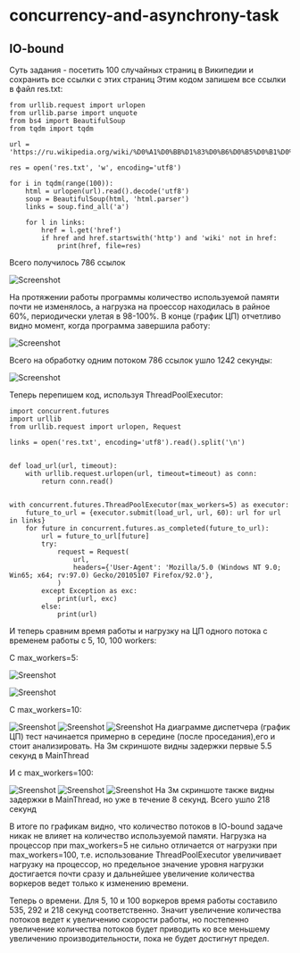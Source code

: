 # concurrency-and-asynchrony-task

<h2>IO-bound</h2>
Суть задания - посетить 100 случайных страниц в Википедии и сохранить все ссылки с этих страниц
Этим кодом запишем все ссылки в файл res.txt:

    from urllib.request import urlopen
    from urllib.parse import unquote
    from bs4 import BeautifulSoup
    from tqdm import tqdm
    
    url = 'https://ru.wikipedia.org/wiki/%D0%A1%D0%BB%D1%83%D0%B6%D0%B5%D0%B1%D0%BD%D0%B0%D1%8F:%D0%A1%D0%BB%D1%83%D1%87%D0%B0%D0%B9%D0%BD%D0%B0%D1%8F_%D1%81%D1%82%D1%80%D0%B0%D0%BD%D0%B8%D1%86%D0%B0'
    
    res = open('res.txt', 'w', encoding='utf8')
    
    for i in tqdm(range(100)):
        html = urlopen(url).read().decode('utf8')
        soup = BeautifulSoup(html, 'html.parser')
        links = soup.find_all('a')

        for l in links:
            href = l.get('href')
            if href and href.startswith('http') and 'wiki' not in href:
                print(href, file=res)

Всего получилось 786 ссылок

![Screenshot](screenshots_for_IO-bound/res_screenshot.png)

На протяжении работы программы количество используемой памяти почти не изменялось, а нагрузка на проессор находилась в райное 60%, периодически улетая в 98-100%. В конце (график ЦП) отчетливо видно момент, когда программа завершила работу:

![Screenshot](screenshots_for_IO-bound/task_manager_screenshot.png)

Всего на обработку одним потоком 786 ссылок ушло 1242 секунды:

![Screenshot](screenshots_for_IO-bound/one_thread_solution.png)

Теперь перепишем код, используя ThreadPoolExecutor:

    import concurrent.futures
    import urllib
    from urllib.request import urlopen, Request
    
    links = open('res.txt', encoding='utf8').read().split('\n')
    
    
    def load_url(url, timeout):
        with urllib.request.urlopen(url, timeout=timeout) as conn:
            return conn.read()
    
    
    with concurrent.futures.ThreadPoolExecutor(max_workers=5) as executor:
        future_to_url = {executor.submit(load_url, url, 60): url for url in links}
        for future in concurrent.futures.as_completed(future_to_url):
            url = future_to_url[future]
            try:
                request = Request(
                    url,
                    headers={'User-Agent': 'Mozilla/5.0 (Windows NT 9.0; Win65; x64; rv:97.0) Gecko/20105107 Firefox/92.0'},
                )
            except Exception as exc:
                print(url, exc)
            else:
                print(url)

И теперь сравним время работы и нагрузку на ЦП одного потока с временем работы с 5, 10, 100 workers:

С max_workers=5:

![Sreenshot](screenshots_for_IO-bound/task_manager_screenshot_5-workers.png)

![Sreenshot](screenshots_for_IO-bound/5_threads_solution.png)

C max_workers=10:

![Sreenshot](screenshots_for_IO-bound/task_manager_screenshot_10-workers.png)
![Sreenshot](screenshots_for_IO-bound/10_threads_solution.png)
![Sreenshot](screenshots_for_IO-bound/10_threads_solution_first-seconds.png)
На диаграмме диспетчера (график ЦП) тест начинается примерно в середине (после проседания),его и стоит анализировать. 
На 3м скриншоте видны задержки первые 5.5 секунд в MainThread

И с max_workers=100:

![Sreenshot](screenshots_for_IO-bound/task_manager_screenshot_100-workers.png)
![Sreenshot](screenshots_for_IO-bound/100_threads_solution.png)
![Sreenshot](screenshots_for_IO-bound/100_threads_solution_first-seconds.png)
На 3м скриншоте также видны задержки в MainThread, но уже в течение 8 секунд.
Всего ушло 218 секунд

В итоге по графикам видно, что количество потоков в IO-bound задаче никак не влияет на количество используемой памяти. Нагрузка на процессор при max_workers=5 не сильно отличается от нагрузки при max_workers=100, т.е. использование ThreadPoolExecutor увеличивает нагрузку на процессор, но предельное значение уровня нагрузки достигается почти сразу и дальнейшее увеличение количества воркеров ведет только к изменению времени.<br>

Теперь о времени. Для 5, 10 и 100 воркеров время работы составило 535, 292 и 218 секунд соответственно. Значит увеличение количества потоков ведет к увеличению скорости работы, но постепенно увеличение количества потоков будет приводить ко все меньшему увеличению производительности, пока не будет достигнут предел.
